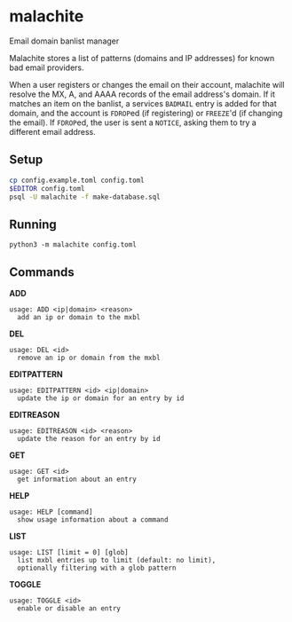 # malachite

Email domain banlist manager

Malachite stores a list of patterns (domains and IP addresses) for known bad email providers.

When a user registers or changes the email on their account, malachite will resolve the MX, A,
and AAAA records of the email address's domain. If it matches an item on the banlist, a services
`BADMAIL` entry is added for that domain, and the account is `FDROP`ed (if registering) or
`FREEZE`'d (if changing the email). If `FDROP`ed, the user is sent a `NOTICE`, asking them to
try a different email address.

## Setup

```sh
cp config.example.toml config.toml
$EDITOR config.toml
psql -U malachite -f make-database.sql
```

## Running

```
python3 -m malachite config.toml
```

## Commands

**ADD**
```
usage: ADD <ip|domain> <reason>
  add an ip or domain to the mxbl
```

**DEL**
```
usage: DEL <id>
  remove an ip or domain from the mxbl
```

**EDITPATTERN**
```
usage: EDITPATTERN <id> <ip|domain>
  update the ip or domain for an entry by id
```

**EDITREASON**
```
usage: EDITREASON <id> <reason>
  update the reason for an entry by id
```

**GET**
```
usage: GET <id>
  get information about an entry
```

**HELP**
```
usage: HELP [command]
  show usage information about a command
```

**LIST**
```
usage: LIST [limit = 0] [glob]
  list mxbl entries up to limit (default: no limit),
  optionally filtering with a glob pattern
```

**TOGGLE**
```
usage: TOGGLE <id>
  enable or disable an entry
```
